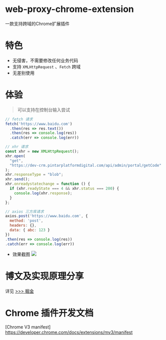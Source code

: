 # web-proxy-chrome-extension
一款支持跨域的Chrome扩展插件

# 特色

* 无侵害，不需要修改任何业务代码
* 支持 `XMLHttpRequest` 、`Fetch` 跨域
* 无差别使用

# 体验

> 可以支持在控制台输入尝试
>
```js
// fetch 请求
fetch('https://www.baidu.com')
  .then(res => res.text())
  .then(res => console.log(res))
  .catch(err => console.log(err))
```

```js
// xhr 请求
const xhr = new XMLHttpRequest();
xhr.open(
  "get",
  "https://dev-crm.pintarplatformdigital.com/api/admin/portal/getCode"
);
xhr.responseType = "blob";
xhr.send();
xhr.onreadystatechange = function () {
  if (xhr.readyState === 4 && xhr.status === 200) {
    console.log(xhr.response);
  }
};
```

```js
// axios 三方库请求
axios.post('https://www.baidu.com', {
  method: 'post',
  headers: {},
  data: { abc: 123 }
})
.then(res => console.log(res))
.catch(err => console.log(err))
```
* 效果截图
![](https://p9-juejin.byteimg.com/tos-cn-i-k3u1fbpfcp/0d507d30806944ddbd96f4a018b0dde4~tplv-k3u1fbpfcp-zoom-in-crop-mark:1304:0:0:0.awebp?)

# 博文及实现原理分享
详见 [>>> 掘金](https://juejin.cn/post/7085531817024946213/)

# Chrome 插件开发文档
[Chrome V3 manifest] <https://developer.chrome.com/docs/extensions/mv3/manifest>
